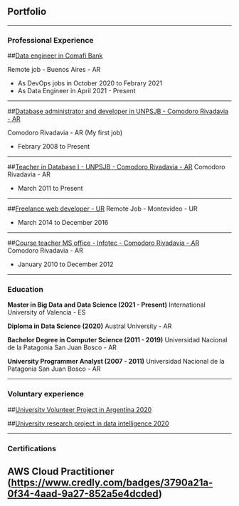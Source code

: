 ## Portfolio

---

### Professional Experience 

##[Data engineer in Comafi Bank](/exp_dataengineer)

Remote job - Buenos Aires - AR
- As DevOps jobs in October 2020 to Febrary 2021 
- As Data Engineer in April 2021 - Present


---
##[Database administrator and developer in UNPSJB - Comodoro Rivadavia - AR](/pdf/sample_presentation.pdf)

Comodoro Rivadavia - AR
(My first job)
- Febrary 2008 to Present

---
##[Teacher in Database I - UNPSJB - Comodoro Rivadavia - AR](/exp_dbi)
Comodoro Rivadavia - AR
- March 2011 to Present

---
##[Freelance web developer - UR](/exp_develop) 
Remote Job - Montevideo - UR
- March 2014 to December 2016

---
##[Course teacher MS office - Infotec - Comodoro Rivadavia - AR](https://www.infotec-cr.com.ar/)
Comodoro Rivadavia - AR
- January 2010 to December 2012

---
### Education

**Master in  Big Data and Data Science (2021 - Present)**
International University of Valencia - ES

**Diploma in Data Science (2020)**
Austral University - AR

**Bachelor Degree in Computer Science (2011 - 2019)**
Universidad Nacional de la Patagonia San Juan Bosco - AR 

**University Programmer Analyst (2007 - 2011)**
Universidad Nacional de la Patagonia San Juan Bosco - AR

---
### Voluntary experience
##[University Volunteer Project in Argentina 2020](/vol_univ)

##[University research project in data intelligence 2020](/vol_data_science)

---
### Certifications

**AWS Cloud Practitioner** (https://www.credly.com/badges/3790a21a-0f34-4aad-9a27-852a5e4dcded)
---
